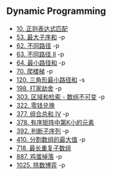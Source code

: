 ## Dynamic Programming

- [10. 正则表达式匹配](10.md)
- [53. 最大子序和](53.md) -p
- [62. 不同路径](62.md) -p
- [63. 不同路径 II](63.md) -p
- [64. 最小路径和](64.md) -p
- [70. 爬楼梯](70.md) -p
- [120. 三角形最小路径和](120.md) -s
- [198. 打家劫舍](198.md) -p
- [303. 区域和检索 - 数组不可变](303.md) -p
- [322. 零钱兑换](322.md)
- [377. 组合总和 Ⅳ](377.md) -p
- [378. 有序矩阵中第K小的元素](378.md)
- [392. 判断子序列](392.md) -p
- [410. 分割数组的最大值](410.md) -p
- [718. 最长重复子数组](718.md)
- [887. 鸡蛋掉落](887.md) -p
- [1025. 除数博弈](1025.md) -p